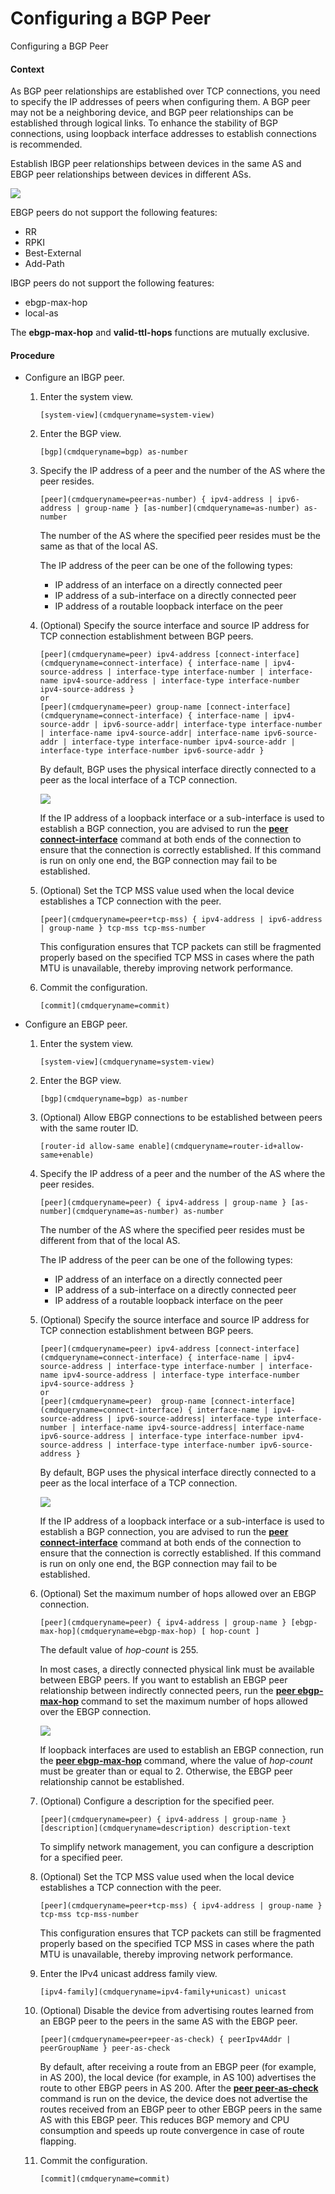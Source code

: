 Configuring a BGP Peer
======================

Configuring a BGP Peer

#### Context

As BGP peer relationships are established over TCP connections, you need to specify the IP addresses of peers when configuring them. A BGP peer may not be a neighboring device, and BGP peer relationships can be established through logical links. To enhance the stability of BGP connections, using loopback interface addresses to establish connections is recommended.

Establish IBGP peer relationships between devices in the same AS and EBGP peer relationships between devices in different ASs.

![](public_sys-resources/note_3.0-en-us.png) 

EBGP peers do not support the following features:

* RR
* RPKI
* Best-External
* Add-Path

IBGP peers do not support the following features:

* ebgp-max-hop
* local-as

The **ebgp-max-hop** and **valid-ttl-hops** functions are mutually exclusive.



#### Procedure

* Configure an IBGP peer.
  1. Enter the system view.
     
     
     ```
     [system-view](cmdqueryname=system-view)
     ```
  2. Enter the BGP view.
     
     
     ```
     [bgp](cmdqueryname=bgp) as-number
     ```
  3. Specify the IP address of a peer and the number of the AS where the peer resides.
     
     
     ```
     [peer](cmdqueryname=peer+as-number) { ipv4-address | ipv6-address | group-name } [as-number](cmdqueryname=as-number) as-number
     ```
     
     The number of the AS where the specified peer resides must be the same as that of the local AS.
     
     The IP address of the peer can be one of the following types:
     
     + IP address of an interface on a directly connected peer
     + IP address of a sub-interface on a directly connected peer
     + IP address of a routable loopback interface on the peer
  4. (Optional) Specify the source interface and source IP address for TCP connection establishment between BGP peers.
     
     
     ```
     [peer](cmdqueryname=peer) ipv4-address [connect-interface](cmdqueryname=connect-interface) { interface-name | ipv4-source-address | interface-type interface-number | interface-name ipv4-source-address | interface-type interface-number ipv4-source-address }
     or
     [peer](cmdqueryname=peer) group-name [connect-interface](cmdqueryname=connect-interface) { interface-name | ipv4-source-addr | ipv6-source-addr| interface-type interface-number | interface-name ipv4-source-addr| interface-name ipv6-source-addr | interface-type interface-number ipv4-source-addr | interface-type interface-number ipv6-source-addr }
     ```
     
     By default, BGP uses the physical interface directly connected to a peer as the local interface of a TCP connection.
     
     ![](public_sys-resources/note_3.0-en-us.png) 
     
     If the IP address of a loopback interface or a sub-interface is used to establish a BGP connection, you are advised to run the [**peer connect-interface**](cmdqueryname=peer+connect-interface) command at both ends of the connection to ensure that the connection is correctly established. If this command is run on only one end, the BGP connection may fail to be established.
  5. (Optional) Set the TCP MSS value used when the local device establishes a TCP connection with the peer.
     
     
     ```
     [peer](cmdqueryname=peer+tcp-mss) { ipv4-address | ipv6-address | group-name } tcp-mss tcp-mss-number
     ```
     
     This configuration ensures that TCP packets can still be fragmented properly based on the specified TCP MSS in cases where the path MTU is unavailable, thereby improving network performance.
  6. Commit the configuration.
     
     
     ```
     [commit](cmdqueryname=commit)
     ```
* Configure an EBGP peer.
  1. Enter the system view.
     
     
     ```
     [system-view](cmdqueryname=system-view)
     ```
  2. Enter the BGP view.
     
     
     ```
     [bgp](cmdqueryname=bgp) as-number
     ```
  3. (Optional) Allow EBGP connections to be established between peers with the same router ID.
     
     
     ```
     [router-id allow-same enable](cmdqueryname=router-id+allow-same+enable)
     ```
  4. Specify the IP address of a peer and the number of the AS where the peer resides.
     
     
     ```
     [peer](cmdqueryname=peer) { ipv4-address | group-name } [as-number](cmdqueryname=as-number) as-number
     ```
     
     The number of the AS where the specified peer resides must be different from that of the local AS.
     
     The IP address of the peer can be one of the following types:
     
     + IP address of an interface on a directly connected peer
     + IP address of a sub-interface on a directly connected peer
     + IP address of a routable loopback interface on the peer
  5. (Optional) Specify the source interface and source IP address for TCP connection establishment between BGP peers.
     
     
     ```
     [peer](cmdqueryname=peer) ipv4-address [connect-interface](cmdqueryname=connect-interface) { interface-name | ipv4-source-address | interface-type interface-number | interface-name ipv4-source-address | interface-type interface-number ipv4-source-address }
     or
     [peer](cmdqueryname=peer)  group-name [connect-interface](cmdqueryname=connect-interface) { interface-name | ipv4-source-address | ipv6-source-address| interface-type interface-number | interface-name ipv4-source-address| interface-name ipv6-source-address | interface-type interface-number ipv4-source-address | interface-type interface-number ipv6-source-address }
     ```
     
     By default, BGP uses the physical interface directly connected to a peer as the local interface of a TCP connection.
     
     ![](public_sys-resources/note_3.0-en-us.png) 
     
     If the IP address of a loopback interface or a sub-interface is used to establish a BGP connection, you are advised to run the [**peer connect-interface**](cmdqueryname=peer+connect-interface) command at both ends of the connection to ensure that the connection is correctly established. If this command is run on only one end, the BGP connection may fail to be established.
  6. (Optional) Set the maximum number of hops allowed over an EBGP connection.
     
     
     ```
     [peer](cmdqueryname=peer) { ipv4-address | group-name } [ebgp-max-hop](cmdqueryname=ebgp-max-hop) [ hop-count ]
     ```
     
     The default value of *hop-count* is 255.
     
     In most cases, a directly connected physical link must be available between EBGP peers. If you want to establish an EBGP peer relationship between indirectly connected peers, run the [**peer ebgp-max-hop**](cmdqueryname=peer+ebgp-max-hop) command to set the maximum number of hops allowed over the EBGP connection.
     
     ![](public_sys-resources/note_3.0-en-us.png) 
     
     If loopback interfaces are used to establish an EBGP connection, run the [**peer ebgp-max-hop**](cmdqueryname=peer+ebgp-max-hop) command, where the value of *hop-count* must be greater than or equal to 2. Otherwise, the EBGP peer relationship cannot be established.
  7. (Optional) Configure a description for the specified peer.
     
     
     ```
     [peer](cmdqueryname=peer) { ipv4-address | group-name } [description](cmdqueryname=description) description-text
     ```
     
     To simplify network management, you can configure a description for a specified peer.
  8. (Optional) Set the TCP MSS value used when the local device establishes a TCP connection with the peer.
     
     
     ```
     [peer](cmdqueryname=peer+tcp-mss) { ipv4-address | group-name } tcp-mss tcp-mss-number
     ```
     
     This configuration ensures that TCP packets can still be fragmented properly based on the specified TCP MSS in cases where the path MTU is unavailable, thereby improving network performance.
  9. Enter the IPv4 unicast address family view.
     
     
     ```
     [ipv4-family](cmdqueryname=ipv4-family+unicast) unicast
     ```
  10. (Optional) Disable the device from advertising routes learned from an EBGP peer to the peers in the same AS with the EBGP peer.
      
      
      ```
      [peer](cmdqueryname=peer+peer-as-check) { peerIpv4Addr | peerGroupName } peer-as-check
      ```
      
      By default, after receiving a route from an EBGP peer (for example, in AS 200), the local device (for example, in AS 100) advertises the route to other EBGP peers in AS 200. After the [**peer peer-as-check**](cmdqueryname=peer+peer-as-check) command is run on the device, the device does not advertise the routes received from an EBGP peer to other EBGP peers in the same AS with this EBGP peer. This reduces BGP memory and CPU consumption and speeds up route convergence in case of route flapping.
  11. Commit the configuration.
      
      
      ```
      [commit](cmdqueryname=commit)
      ```
